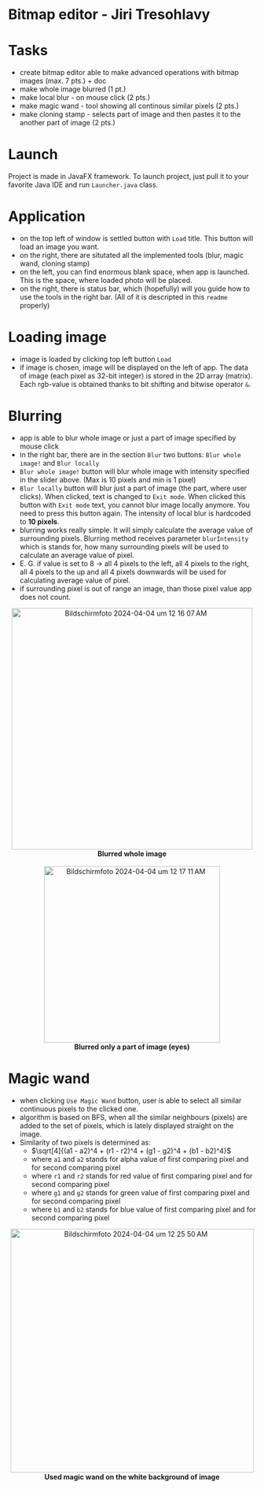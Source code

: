 # Bitmap editor - Jiri Tresohlavy

# Tasks
- create bitmap editor able to make advanced operations with bitmap images (max. 7 pts.) + doc
- make whole image blurred (1 pt.)
- make local blur - on mouse click (2 pts.)
- make magic wand - tool showing all continous similar pixels (2 pts.)
- make cloning stamp - selects part of image and then pastes it to the another part of image (2 pts.)

# Launch
Project is made in JavaFX framework. To launch project, just pull it to your favorite Java IDE and run `Launcher.java` class.

# Application
- on the top left of window is settled button with `Load` title. This button will load an image you want.
- on the right, there are situtated all the implemented tools (blur, magic wand, cloning stamp)
- on the left, you can find enormous blank space, when app is launched. This is the space, where loaded photo will be placed.
- on the right, there is status bar, which (hopefully) will you guide how to use the tools in the right bar. (All of it is descripted in this `readme` properly)

# Loading image
- image is loaded by clicking top left button `Load`
- if image is chosen, image will be displayed on the left of app. The data of image (each pixel as 32-bit integer) is stored in the 2D array (matrix). Each rgb-value is obtained thanks to bit shifting and bitwise operator `&`.

# Blurring
- app is able to blur whole image or just a part of image specified by mouse click
- in the right bar, there are in the section `Blur` two buttons: `Blur whole image!` and `Blur locally`
- `Blur whole image!` button will blur whole image with intensity specified in the slider above. (Max is 10 pixels and min is 1 pixel)
- `Blur locally` button will blur just a part of image (the part, where user clicks). When clicked, text is changed to `Exit mode`. When clicked this button with `Exit mode` text, you cannot blur image locally anymore. You need to press this button again. The intensity of local blur is hardcoded to **10 pixels**.
- blurring works really simple. It will simply calculate the average value of surrounding pixels. Blurring method receives parameter `blurIntensity` which is stands for, how many surrounding pixels will be used to calculate an average value of pixel.
- E. G. if value is set to 8 -> all 4 pixels to the left, all 4 pixels to the right, all 4 pixels to the up and all 4 pixels downwards will be used for calculating average value of pixel.
- if surrounding pixel is out of range an image, than those pixel value app does not count.

  


<p align="center">
  <img width="490" alt="Bildschirmfoto 2024-04-04 um 12 16 07 AM" src="https://github.com/Jirka70/KPG-BitmapEditor/assets/120426468/71a77ff8-6ffa-4438-81e9-b2f56ae5f6ba">
  <br>
  <b>Blurred whole image</b>
  <br>
  <br>
  <img width="358" alt="Bildschirmfoto 2024-04-04 um 12 17 11 AM" src="https://github.com/Jirka70/KPG-BitmapEditor/assets/120426468/9851d670-1d6a-4e58-9fa4-f3fd8131032c">
  <br>
  <b>Blurred only a part of image (eyes)</b>
</p>

# Magic wand
- when clicking `Use Magic Wand` button, user is able to select all similar continuous pixels to the clicked one.
- algorithm is based on BFS, when all the similar neighbours (pixels) are added to the set of pixels, which is lately displayed straight on the image.
- Similarity of two pixels is determined as:
  - $`\sqrt[4]{(a1 - a2)^4 + (r1 - r2)^4 + (g1 - g2)^4 + (b1 - b2)^4}`$
  - where `a1` and `a2` stands for alpha value of first comparing pixel and for second comparing pixel
  - where `r1` and `r2` stands for red value of first comparing pixel and for second comparing pixel
  - where `g1` and `g2` stands for green value of first comparing pixel and for second comparing pixel
  - where `b1` and `b2` stands for blue value of first comparing pixel and for second comparing pixel
 
<p align="center">
  <img width="495" alt="Bildschirmfoto 2024-04-04 um 12 25 50 AM" src="https://github.com/Jirka70/KPG-BitmapEditor/assets/120426468/fe06e559-4aee-46d6-8812-3776e0e51349">
  <br>
  <b>Used magic wand on the white background of image</b>
</p>
